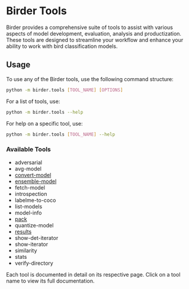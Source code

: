 # Birder Tools

Birder provides a comprehensive suite of tools to assist with various aspects of model development, evaluation, analysis and productization. These tools are designed to streamline your workflow and enhance your ability to work with bird classification models.

## Usage

To use any of the Birder tools, use the following command structure:

```sh
python -m birder.tools [TOOL_NAME] [OPTIONS]
```

For a list of tools, use:

```sh
python -m birder.tools --help
```

For help on a specific tool, use:

```sh
python -m birder.tools [TOOL_NAME] --help
```

### Available Tools

* adversarial
* avg-model
* [convert-model](convert-model.md)
* [ensemble-model](ensemble-model.md)
* fetch-model
* introspection
* labelme-to-coco
* list-models
* model-info
* [pack](pack.md)
* quantize-model
* [results](results.md)
* show-det-iterator
* show-iterator
* similarity
* stats
* verify-directory

Each tool is documented in detail on its respective page. Click on a tool name to view its full documentation.
